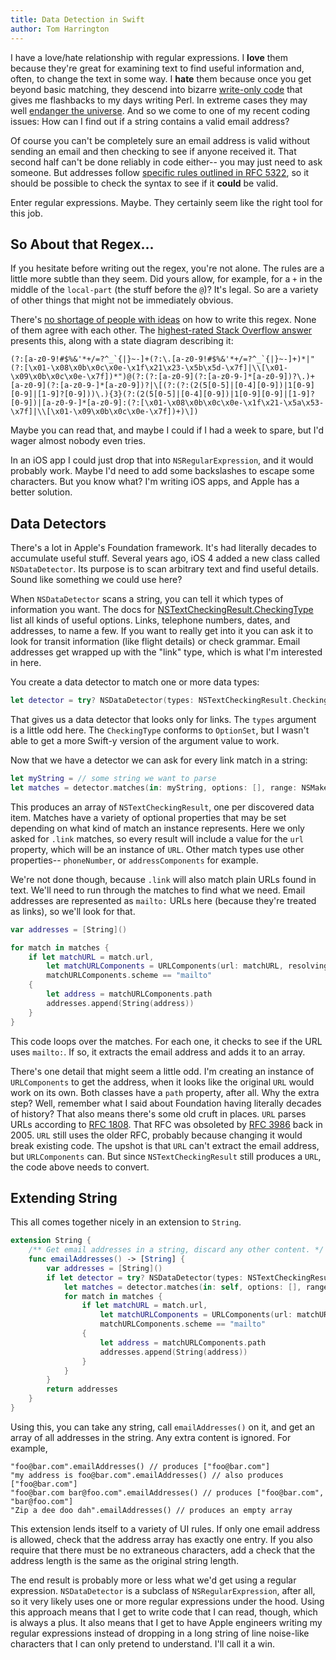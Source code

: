 ```yaml
---
title: Data Detection in Swift
author: Tom Harrington
---
```


I have a love/hate relationship with regular expressions. I **love** them because they're great for examining text to find useful information and, often, to change the text in some way. I **hate** them because once you get beyond basic matching, they descend into bizarre [write-only code](https://en.wikipedia.org/wiki/Write-only_language) that gives me flashbacks to my days writing Perl. In extreme cases they may well [endanger the universe](https://stackoverflow.com/questions/1732348/regex-match-open-tags-except-xhtml-self-contained-tags/1732454#1732454). And so we come to one of my recent coding issues: How can I find out if a string contains a valid email address?

<!--more--> 

Of course you can't be completely sure an email address is valid without sending an email and then checking to see if anyone received it. That second half can't be done reliably in code either-- you may just need to ask someone. But addresses follow [specific rules outlined in RFC 5322](https://tools.ietf.org/html/rfc5322#section-3.4), so it should be possible to check the syntax to see if it **could** be valid.

Enter regular expressions. Maybe. They certainly seem like the right tool for this job.

## So About that Regex...

If you hesitate before writing out the regex, you're not alone. The rules are a little more subtle than they seem. Did yours allow, for example, for a `+` in the middle of the `local-part` (the stuff before the `@`)? It's legal. So are a variety of other things that might not be immediately obvious.

There's [no shortage of people with ideas](https://stackoverflow.com/search?q=email+address+regular+expression) on how to write this regex. None of them agree with each other. The [highest-rated Stack Overflow answer](https://stackoverflow.com/questions/201323/using-a-regular-expression-to-validate-an-email-address) presents this, along with a state diagram describing it:

    (?:[a-z0-9!#$%&'*+/=?^_`{|}~-]+(?:\.[a-z0-9!#$%&'*+/=?^_`{|}~-]+)*|"(?:[\x01-\x08\x0b\x0c\x0e-\x1f\x21\x23-\x5b\x5d-\x7f]|\\[\x01-\x09\x0b\x0c\x0e-\x7f])*")@(?:(?:[a-z0-9](?:[a-z0-9-]*[a-z0-9])?\.)+[a-z0-9](?:[a-z0-9-]*[a-z0-9])?|\[(?:(?:(2(5[0-5]|[0-4][0-9])|1[0-9][0-9]|[1-9]?[0-9]))\.){3}(?:(2(5[0-5]|[0-4][0-9])|1[0-9][0-9]|[1-9]?[0-9])|[a-z0-9-]*[a-z0-9]:(?:[\x01-\x08\x0b\x0c\x0e-\x1f\x21-\x5a\x53-\x7f]|\\[\x01-\x09\x0b\x0c\x0e-\x7f])+)\])

Maybe you can read that, and maybe I could if I had a week to spare, but I'd wager almost nobody even tries.

In an iOS app I could just drop that into `NSRegularExpression`, and it would probably work. Maybe I'd need to add some backslashes to escape some characters. But you know what? I'm writing iOS apps, and Apple has a better solution.

## Data Detectors

There's a lot in Apple's Foundation framework. It's had literally decades to accumulate useful stuff. Several years ago, iOS 4 added a new class called `NSDataDetector`. Its purpose is to scan arbitrary text and find useful details. Sound like something we could use here?

When `NSDataDetector` scans a string, you can tell it which types of information you want. The docs for [NSTextCheckingResult.CheckingType](https://developer.apple.com/documentation/foundation/nstextcheckingresult.checkingtype) list all kinds of useful options. Links, telephone numbers, dates, and addresses, to name a few. If you want to really get into it you can ask it to look for transit information (like flight details) or check grammar. Email addresses get wrapped up with the "link" type, which is what I'm interested in here.

You create a data detector to match one or more data types:

```swift
let detector = try? NSDataDetector(types: NSTextCheckingResult.CheckingType.link.rawValue)
```

That gives us a data detector that looks only for links. The `types` argument is a little odd here. The `CheckingType` conforms to `OptionSet`, but I wasn't able to get a more Swift-y version of the argument value to work.

Now that we have a detector we can ask for every link match in a string:

```swift
let myString = // some string we want to parse
let matches = detector.matches(in: myString, options: [], range: NSMakeRange(0, myString.count))
```

This produces an array of `NSTextCheckingResult`, one per discovered data item. Matches have a variety of optional properties that may be set depending on what kind of match an instance represents. Here we only asked for `.link` matches, so every result will include a value for the `url` property, which will be an instance of `URL`. Other match types use other properties-- `phoneNumber`, or `addressComponents` for example.

We're not done though, because `.link` will also match plain URLs found in text. We'll need to run through the matches to find what we need. Email addresses are represented as `mailto:` URLs here (because they're treated as links), so we'll look for that.

```swift
var addresses = [String]()

for match in matches {
    if let matchURL = match.url,
        let matchURLComponents = URLComponents(url: matchURL, resolvingAgainstBaseURL: false),
        matchURLComponents.scheme == "mailto"
    {
        let address = matchURLComponents.path
        addresses.append(String(address))
    }
}
```

This code loops over the matches. For each one, it checks to see if the URL uses `mailto:`. If so, it extracts the email address and adds it to an array.

There's one detail that might seem a little odd. I'm creating an instance of `URLComponents` to get the address, when it looks like the original `URL` would work on its own. Both classes have a `path` property, after all. Why the extra step? Well, remember what I said about Foundation having literally decades of history? That also means there's some old cruft in places. `URL` parses URLs according to [RFC 1808](https://tools.ietf.org/html/rfc1808). That RFC was obsoleted by [RFC 3986](https://tools.ietf.org/html/rfc3986) back in 2005. `URL` still uses the older RFC, probably because changing it would break existing code. The upshot is that `URL` can't extract the email address, but `URLComponents` can. But since `NSTextCheckingResult` still produces a `URL`, the code above needs to convert.

## Extending String

This all comes together nicely in an extension to `String`.

```swift
extension String {
    /** Get email addresses in a string, discard any other content. */
    func emailAddresses() -> [String] {
        var addresses = [String]()
        if let detector = try? NSDataDetector(types: NSTextCheckingResult.CheckingType.link.rawValue) {
            let matches = detector.matches(in: self, options: [], range: NSMakeRange(0, self.count))
            for match in matches {
                if let matchURL = match.url,
                    let matchURLComponents = URLComponents(url: matchURL, resolvingAgainstBaseURL: false),
                    matchURLComponents.scheme == "mailto"
                {
                    let address = matchURLComponents.path
                    addresses.append(String(address))
                }
            }
        }
        return addresses
    }
}
```

Using this, you can take any string, call `emailAddresses()` on it, and get an array of all addresses in the string. Any extra content is ignored. For example,

```
"foo@bar.com".emailAddresses() // produces ["foo@bar.com"]
"my address is foo@bar.com".emailAddresses() // also produces ["foo@bar.com"]
"foo@bar.com bar@foo.com".emailAddresses() // produces ["foo@bar.com", "bar@foo.com"]
"Zip a dee doo dah".emailAddresses() // produces an empty array
```

This extension lends itself to a variety of UI rules. If only one email address is allowed, check that the address array has exactly one entry. If you also require that there must be no extraneous characters, add a check that the address length is the same as the original string length.

The end result is probably more or less what we'd get using a regular expression. `NSDataDetector` is a subclass of `NSRegularExpression`, after all, so it very likely uses one or more regular expressions under the hood. Using this approach means that I get to write code that I can read, though, which is always a plus. It also means that I get to have Apple engineers writing my regular expressions instead of dropping in a long string of line noise-like characters that I can only pretend to understand. I'll call it a win.
